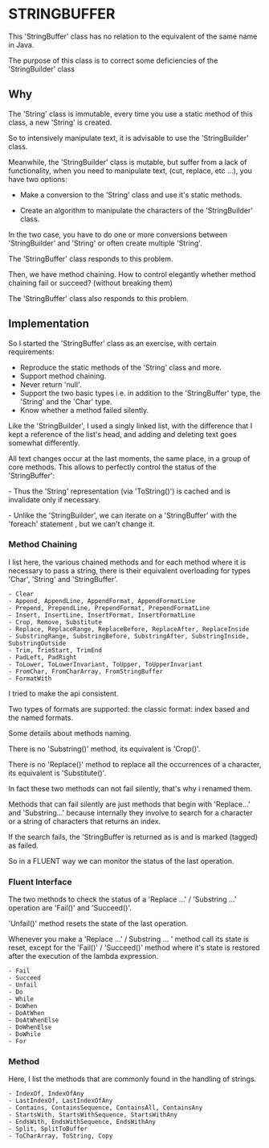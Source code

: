 # STRINGBUFFER #
This 'StringBuffer' class has no relation to the equivalent of the same name in Java.

The purpose of this class is to correct some deficiencies of the 'StringBuilder' class

## Why ##

The 'String' class is immutable, every time you use a static method of this class, a new 'String' is created.

So to intensively manipulate text, it is advisable to use the 'StringBuilder' class.

Meanwhile, the 'StringBuilder' class is mutable, but suffer from a lack of functionality, when you need to manipulate text, (cut, replace, etc ...), you have two options:

- Make a conversion to the 'String' class and use it's static methods.

- Create an algorithm to manipulate the characters of the 'StringBuilder' class.

In the two case, you have to do one or more conversions between 'StringBuilder' and 'String' or often create multiple 'String'.

The 'StringBuffer' class responds to this problem.

Then, we have method chaining.
How to control elegantly whether method chaining fail or succeed? (without breaking them)

The 'StringBuffer' class also responds to this problem.

## Implementation ##

So I started the 'StringBuffer' class as an exercise, with certain requirements:

- Reproduce the static methods of the 'String' class and more.
- Support method chaining.
- Never return 'null'.
- Support the two basic types i.e. in addition to the 'StringBuffer' type, the 'String' and the 'Char' type.
- Know whether a method failed silently.

Like the 'StringBuilder', I used a singly linked list, with the difference that I kept a reference of the list's head, and adding and deleting text goes somewhat differently.

All text changes occur at the last moments, the same place, in a group of core methods.
This allows to perfectly control the status of the 'StringBuffer':

- Thus the 'String' representation (via 'ToString()') is cached and is invalidate only if necessary.

- Unlike the 'StringBuilder', we can iterate on a 'StringBuffer' with the 'foreach' statement , but we can't change it.


### Method Chaining ###

I list here, the various chained methods and for each method where it is necessary to pass a string, there is their equivalent overloading for types 'Char', 'String' and 'StringBuffer'.

	- Clear
    - Append, AppendLine, AppendFormat, AppendFormatLine
    - Prepend, PrependLine, PrependFormat, PrependFormatLine
    - Insert, InsertLine, InsertFormat, InsertFormatLine
    - Crop, Remove, Substitute
    - Replace, ReplaceRange, ReplaceBefore, ReplaceAfter, ReplaceInside
    - SubstringRange, SubstringBefore, SubstringAfter, SubstringInside, SubstringOutside
    - Trim, TrimStart, TrimEnd
    - PadLeft, PadRight
    - ToLower, ToLowerInvariant, ToUpper, ToUpperInvariant
    - FromChar, FromCharArray, FromStringBuffer
    - FormatWith


I tried to make the api consistent.

Two types of formats are supported: the classic format: index based and the named formats.

Some details about methods naming.

There is no 'Substring()' method, its equivalent is 'Crop()'.

There is no 'Replace()' method to replace all the occurrences of a character, its equivalent is 'Substitute()'.

In fact these two methods can not fail silently, that's why i renamed them.

Methods that can fail silently are just methods that begin with 'Replace...' and 'Substring...' because internally they involve to search for a character or a string of characters that returns an index.

If the search fails, the 'StringBuffer is returned as is and is marked (tagged) as failed.

So in a FLUENT way we can monitor the status of the last operation.


### Fluent Interface ###

The two methods to check the status of a 'Replace ...' / 'Substring ...' operation are 'Fail()' and 'Succeed()'.

'Unfail()' method resets the state of the last operation.

Whenever you make a 'Replace ...' / Substring ... ' method call its state is reset, except for the 'Fail()' / 'Succeed()' method where it's state is restored after the execution of the lambda expression.

    - Fail
    - Succeed
    - Unfail
    - Do
    - While
    - DoWhen
    - DoAtWhen
    - DoAtWhenElse
    - DoWhenElse
    - DoWhile
    - For


### Method ###

Here, I list the methods that are commonly found in the handling of strings.

    - IndexOf, IndexOfAny
    - LastIndexOf, LastIndexOfAny
    - Contains, ContainsSequence, ContainsAll, ContainsAny
    - StartsWith, StartsWithSequence, StartsWithAny
    - EndsWith, EndsWithSequence, EndsWithAny
    - Split, SplitToBuffer
    - ToCharArray, ToString, Copy
